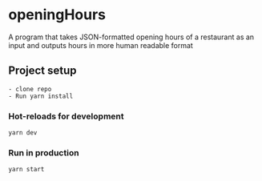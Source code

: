 # openingHours
 A program that takes JSON-formatted opening hours of a restaurant as an input and outputs hours in more human readable format


## Project setup
```
- clone repo
- Run yarn install
```

### Hot-reloads for development
```
yarn dev
```

### Run in production
```
yarn start
```

